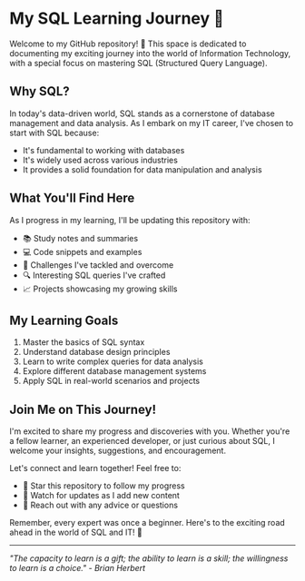 # My SQL Learning Journey 🚀

Welcome to my GitHub repository! 👋 This space is dedicated to documenting my exciting journey into the world of Information Technology, with a special focus on mastering SQL (Structured Query Language).

## Why SQL?

In today's data-driven world, SQL stands as a cornerstone of database management and data analysis. As I embark on my IT career, I've chosen to start with SQL because:

- It's fundamental to working with databases
- It's widely used across various industries
- It provides a solid foundation for data manipulation and analysis

## What You'll Find Here

As I progress in my learning, I'll be updating this repository with:

- 📚 Study notes and summaries
- 💻 Code snippets and examples
- 🧠 Challenges I've tackled and overcome
- 🔍 Interesting SQL queries I've crafted
- 📈 Projects showcasing my growing skills

## My Learning Goals

1. Master the basics of SQL syntax
2. Understand database design principles
3. Learn to write complex queries for data analysis
4. Explore different database management systems
5. Apply SQL in real-world scenarios and projects

## Join Me on This Journey!

I'm excited to share my progress and discoveries with you. Whether you're a fellow learner, an experienced developer, or just curious about SQL, I welcome your insights, suggestions, and encouragement.

Let's connect and learn together! Feel free to:

- 🌟 Star this repository to follow my progress
- 🔔 Watch for updates as I add new content
- 🤝 Reach out with any advice or questions

Remember, every expert was once a beginner. Here's to the exciting road ahead in the world of SQL and IT! 🎉

---

*"The capacity to learn is a gift; the ability to learn is a skill; the willingness to learn is a choice." - Brian Herbert*

